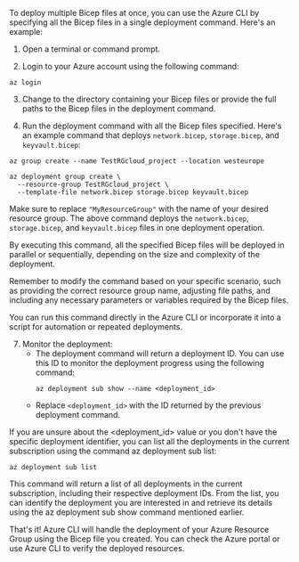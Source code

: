 To deploy multiple Bicep files at once, you can use the Azure CLI by specifying all the Bicep files in a single deployment command. Here's an example:

1. Open a terminal or command prompt.

2. Login to your Azure account using the following command:

```shell
az login
```

3. Change to the directory containing your Bicep files or provide the full paths to the Bicep files in the deployment command.

4. Run the deployment command with all the Bicep files specified. Here's an example command that deploys `network.bicep`, `storage.bicep`, and `keyvault.bicep`:

```
az group create --name TestRGcloud_project --location westeurope

az deployment group create \
  --resource-group TestRGcloud_project \
  --template-file network.bicep storage.bicep keyvault.bicep
```

Make sure to replace `"MyResourceGroup"` with the name of your desired resource group. The above command deploys the `network.bicep`, `storage.bicep`, and `keyvault.bicep` files in one deployment operation.

By executing this command, all the specified Bicep files will be deployed in parallel or sequentially, depending on the size and complexity of the deployment.

Remember to modify the command based on your specific scenario, such as providing the correct resource group name, adjusting file paths, and including any necessary parameters or variables required by the Bicep files.

You can run this command directly in the Azure CLI or incorporate it into a script for automation or repeated deployments.

7. Monitor the deployment:
   - The deployment command will return a deployment ID. You can use this ID to monitor the deployment progress using the following command:
     ```
     az deployment sub show --name <deployment_id>
     ```
   - Replace `<deployment_id>` with the ID returned by the previous deployment command.

If you are unsure about the <deployment_id> value or you don't have the specific deployment identifier, you can list all the deployments in the current subscription using the command az deployment sub list:

```
az deployment sub list
```

This command will return a list of all deployments in the current subscription, including their respective deployment IDs. From the list, you can identify the deployment you are interested in and retrieve its details using the az deployment sub show command mentioned earlier.

That's it! Azure CLI will handle the deployment of your Azure Resource Group using the Bicep file you created. You can check the Azure portal or use Azure CLI to verify the deployed resources.

<!-- ToDo: How to deploy in group -->

<!-- az login
az account set --subscription 'Cloud Student 1'
az group create --name TestRGcloud_project --location westeurope
az deployment group create --resource-group TestRGcloud_project --template-file network.bicep -->
